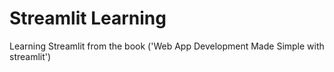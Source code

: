 # Streamlit Learning
 Learning Streamlit from the book ('Web App Development Made Simple with streamlit')
